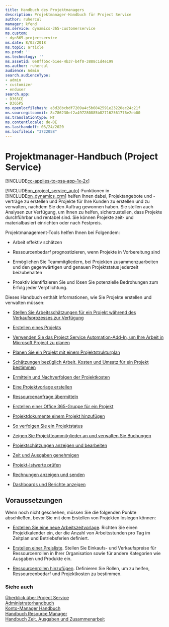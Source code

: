 ```yaml
---
title: Handbuch des Projektmanagers
description: Projektmanager-Handbuch für Project Service
author: ruhercul
manager: kfend
ms.service: dynamics-365-customerservice
ms.custom:
- dyn365-projectservice
ms.date: 8/03/2018
ms.topic: article
ms.prod: ''
ms.technology: ''
ms.assetid: 0e8ffb5c-b1ee-4b37-b4f0-3888c1d4e199
ms.author: ruhercul
audience: Admin
search.audienceType:
- admin
- customizer
- enduser
search.app:
- D365CE
- D365PS
ms.openlocfilehash: a3d28bcbdf7209a4c5b6042591e23220ec24c21f
ms.sourcegitcommit: 8c786230ef2a497280885b827162561776e2eb00
ms.translationtype: HT
ms.contentlocale: de-DE
ms.lasthandoff: 03/24/2020
ms.locfileid: "3722058"
---
```

# <a name="project-manager-guide-project-service"></a>Projektmanager-Handbuch (Project Service)

[!INCLUDE[cc-applies-to-psa-app-1x-2x](../includes/cc-applies-to-psa-app-1x-2x.md)]

[!INCLUDE[pn_project_service_auto](../includes/pn-project-service-auto.md)]-Funktionen in [!INCLUDE[pn_dynamics_crm](../includes/pn-dynamics-crm.md)] helfen Ihnen dabei, Projektangebote und -verträge zu erstellen und Projekte für Ihre Kunden zu erstellen und zu verwalten, nachdem Sie den Auftrag gewonnen haben. Sie stellen auch Analysen zur Verfügung, um Ihnen zu helfen, sicherzustellen, dass Projekte durchführbar und rentabel sind. Sie können Projekte zeit- und materialbasiert einrichten oder nach Festpreis.  
  
 Projektmanagement-Tools helfen Ihnen bei Folgendem:  
  
-   Arbeit effektiv schätzen  
  
-   Ressourcenbedarf prognostizieren, wenn Projekte in Vorbereitung sind  
  
-   Ermöglichen Sie Teammitgliedern, bei Projekten zusammenzuarbeiten und den gegenwärtigen und genauen Projektstatus jederzeit beizubehalten  
  
-   Proaktiv identifizieren Sie und lösen Sie potenzielle Bedrohungen zum Erfolg jeder Verpflichtung.  
  
Dieses Handbuch enthält Informationen, wie Sie Projekte erstellen und verwalten müssen:  
  
-   [Stellen Sie Arbeitsschätzungen für ein Projekt während des Verkaufsprozesses zur Verfügung](../project-service/provide-estimates-project-during-sales-process.md)  
  
-   [Erstellen eines Projekts](../project-service/create-project.md)  
  
-   [Verwenden Sie das Project Service Automation-Add-In, um Ihre Arbeit in Microsoft Project zu planen](../project-service/add-plan-work-microsoft-project.md)  
  
-   [Planen Sie ein Projekt mit einem Projektstrukturplan](../project-service/schedule-project-work-breakdown-structure.md)  
  
-   [Schätzungen bezüglich Arbeit, Kosten und Umsatz für ein Projekt bestimmen](../project-service/determine-project-cost-revenue-estimates.md)  
  
-   [Ermitteln und Nachverfolgen der Projektkosten](../project-service/track-project-progress-cost.md)  
  
-   [Eine Projektvorlage erstellen](../project-service/create-project-template.md)  
  
-   [Ressourcenanfrage übermitteln](../project-service/submit-resource-requests.md)  
  
-   [Erstellen einer Office 365-Gruppe für ein Projekt](../project-service/create-office-365-group-project.md)  
  
-   [Projektdokumente einem Projekt hinzufügen](../project-service/add-documents-project.md)  
  
-   [So verfolgen Sie ein Projektstatus](../project-service/track-project-status.md)  
  
-   [Zeigen Sie Projektteammitglieder an und verwalten Sie Buchungen](../project-service/view-project-team-members-manage-bookings.md)  
  
-   [Projektschätzungen anzeigen und bearbeiten](../project-service/view-edit-project-estimates.md)  
  
-   [Zeit und Ausgaben genehmigen](../project-service/approve-time-expenses.md)  
  
-   [Projekt-Istwerte prüfen](../project-service/review-project-actuals.md)  
  
-   [Rechnungen anzeigen und senden](../project-service/view-send-invoices.md)  
  
-   [Dashboards und Berichte anzeigen](../project-service/view-dashboards-reports.md)  
  
## <a name="prerequisites"></a>Voraussetzungen  
 Wenn noch nicht geschehen, müssen Sie die folgenden Punkte abschließen, bevor Sie mit dem Erstellen von Projekten loslegen können:  
  
-   [Erstellen Sie eine neue Arbeitszeitvorlage](../project-service/create-work-hours-template.md). Richten Sie einen Projektkalender ein, der die Anzahl von Arbeitsstunden pro Tag im Zeitplan und Betriebsferien definiert.  
  
-   [Erstellen einer Preisliste](../project-service/create-price-list.md). Stellen Sie Einkaufs- und Verkaufspreise für Ressourcenrollen in Ihrer Organisation sowie für andere Kategorien wie Ausgaben und Produkte ein.  
  
-   [Ressourcenrollen hinzufügen](../project-service/add-resource-roles.md). Definieren Sie Rollen, um zu helfen, Ressourcenbedarf und Projektkosten zu bestimmen.  
  
### <a name="see-also"></a>Siehe auch  
 [Überblick über Project Service](../project-service/overview.md)   
 [Administratorhandbuch](../project-service/admin-guide.md)   
 [Konto-Manager Handbuch](../project-service/account-manager-guide.md)   
 [Handbuch Resource Manager](../project-service/resource-manager-guide.md)   
 [Handbuch Zeit, Ausgaben und Zusammenarbeit](../project-service/time-expense-collaboration-guide.md)

